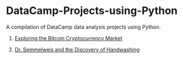 # DataCamp-Projects-using-Python
A compilation of DataCamp data analysis projects using Python.

1. [Exploring the Bitcoin Cryptocurrency Market](https://learn.datacamp.com/projects/82)

2. [Dr. Semmelweis and the Discovery of Handwashing](https://learn.datacamp.com/projects/20)
